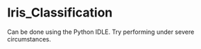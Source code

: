 # Iris_Classification

Can be done using the Python IDLE. Try performing under severe circumstances.
